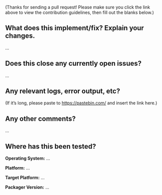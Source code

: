 (Thanks for sending a pull request! Please make sure you click the link above to view the contribution guidelines, then fill out the blanks below.)

What does this implement/fix? Explain your changes.
---------------------------------------------------
…

Does this close any currently open issues?
------------------------------------------
…


Any relevant logs, error output, etc?
-------------------------------------
(If it’s long, please paste to https://pastebin.com/ and insert the link here.)

Any other comments?
-------------------
…

Where has this been tested?
---------------------------
**Operating System:** …

**Platform:** …

**Target Platform:** …

**Packager Version:** …
